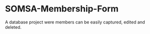 # SOMSA-Membership-Form
A database project were members can be easily captured, edited and deleted.
